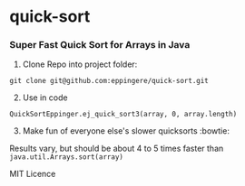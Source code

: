 # quick-sort
### Super Fast Quick Sort for Arrays in Java

1. Clone Repo into project folder:

  `git clone git@github.com:eppingere/quick-sort.git`
  
2. Use in code 
   
  `QuickSortEppinger.ej_quick_sort3(array, 0, array.length)`
  
3. Make fun of everyone else's slower quicksorts :bowtie:

  
Results vary, but should be about 4 to 5 times faster than `java.util.Arrays.sort(array)`

MIT Licence
